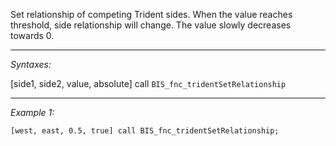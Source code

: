 Set relationship of competing Trident sides.
When the value reaches threshold, side relationship will change.
The value slowly decreases towards 0.


---
*Syntaxes:*

[side1, side2, value, absolute] call `BIS_fnc_tridentSetRelationship`

---
*Example 1:*

```sqf
[west, east, 0.5, true] call BIS_fnc_tridentSetRelationship;
```
